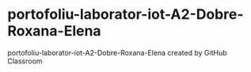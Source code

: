 # portofoliu-laborator-iot-A2-Dobre-Roxana-Elena
portofoliu-laborator-iot-A2-Dobre-Roxana-Elena created by GitHub Classroom
